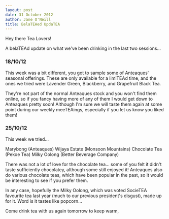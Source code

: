 ```yaml
---
layout: post
date: 31 October 2012
author: Jane O'Neill
title: BelaTEAed UpdaTEA
---
```


Hey there Tea Lovers!

A belaTEAd update on what we've been drinking in the last two sessions...

### 18/10/12

This week was a bit different, you got to sample some of Anteaques' seasonal offerings. These are only available for a limiTEAd time, and the ones we tried were Lavender Green, Blackberry, and Grapefruit Black Tea.

They're not part of the normal Anteaques stock and you won't find them online, so if you fancy having more of any of them I would get down to Anteaques pretty soon! Although I'm sure we will taste them again at some point during our weekly meeTEAings, especially if you let us know you liked them!

### 25/10/12

This week we tried...

Marybong (Anteaques)
Wijaya Estate (Monsoon Mountains)
Chocolate Tea (Pekoe Tea)
Milky Oolong (Better Beverage Company)

There was not a lot of love for the chocolate tea... some of you felt it didn't taste sufficiently chocolatey, although some still enjoyed it! Anteaques also do various chocolate teas, which have been popular in the past, so it would be interesting to see if you prefer them.

In any case, hopefully the Milky Oolong, which was voted SocieTEA favourite tea last year (much to our previous president's disgust), made up for it. Word is it tastes like popcorn...

Come drink tea with us again tomorrow to keep warm,